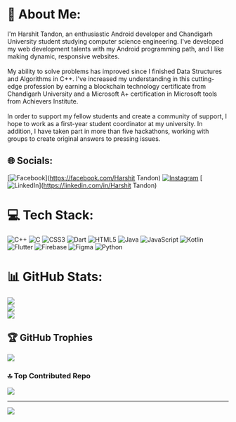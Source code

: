 # 💫 About Me:
I'm Harshit Tandon, an enthusiastic Android developer and Chandigarh University student studying computer science engineering. I've developed my web development talents with my Android programming path, and I like making dynamic, responsive websites.<br><br>My ability to solve problems has improved since I finished Data Structures and Algorithms in C++. I've increased my understanding in this cutting-edge profession by earning a blockchain technology certificate from Chandigarh University and a Microsoft A+ certification in Microsoft tools from Achievers Institute.<br><br>In order to support my fellow students and create a community of support, I hope to work as a first-year student coordinator at my university. In addition, I have taken part in more than five hackathons, working with groups to create original answers to pressing issues.<br>


## 🌐 Socials:
[![Facebook](https://img.shields.io/badge/Facebook-%231877F2.svg?logo=Facebook&logoColor=white)](https://facebook.com/Harshit Tandon) [![Instagram](https://img.shields.io/badge/Instagram-%23E4405F.svg?logo=Instagram&logoColor=white)](https://instagram.com/tandon._.2895) [![LinkedIn](https://img.shields.io/badge/LinkedIn-%230077B5.svg?logo=linkedin&logoColor=white)](https://linkedin.com/in/Harshit Tandon) 

# 💻 Tech Stack:
![C++](https://img.shields.io/badge/c++-%2300599C.svg?style=for-the-badge&logo=c%2B%2B&logoColor=white) ![C](https://img.shields.io/badge/c-%2300599C.svg?style=for-the-badge&logo=c&logoColor=white) ![CSS3](https://img.shields.io/badge/css3-%231572B6.svg?style=for-the-badge&logo=css3&logoColor=white) ![Dart](https://img.shields.io/badge/dart-%230175C2.svg?style=for-the-badge&logo=dart&logoColor=white) ![HTML5](https://img.shields.io/badge/html5-%23E34F26.svg?style=for-the-badge&logo=html5&logoColor=white) ![Java](https://img.shields.io/badge/java-%23ED8B00.svg?style=for-the-badge&logo=openjdk&logoColor=white) ![JavaScript](https://img.shields.io/badge/javascript-%23323330.svg?style=for-the-badge&logo=javascript&logoColor=%23F7DF1E) ![Kotlin](https://img.shields.io/badge/kotlin-%237F52FF.svg?style=for-the-badge&logo=kotlin&logoColor=white) ![Flutter](https://img.shields.io/badge/Flutter-%2302569B.svg?style=for-the-badge&logo=Flutter&logoColor=white) ![Firebase](https://img.shields.io/badge/firebase-a08021?style=for-the-badge&logo=firebase&logoColor=ffcd34) ![Figma](https://img.shields.io/badge/figma-%23F24E1E.svg?style=for-the-badge&logo=figma&logoColor=white) ![Python](https://img.shields.io/badge/python-3670A0?style=for-the-badge&logo=python&logoColor=ffdd54)
# 📊 GitHub Stats:
![](https://github-readme-stats.vercel.app/api?username=HArTan9124&theme=radical&hide_border=false&include_all_commits=true&count_private=true)<br/>
![](https://github-readme-streak-stats.herokuapp.com/?user=HArTan9124&theme=radical&hide_border=false)<br/>
![](https://github-readme-stats.vercel.app/api/top-langs/?username=HArTan9124&theme=radical&hide_border=false&include_all_commits=true&count_private=true&layout=compact)

## 🏆 GitHub Trophies
![](https://github-profile-trophy.vercel.app/?username=HArTan9124&theme=radical&no-frame=false&no-bg=false&margin-w=4)

### 🔝 Top Contributed Repo
![](https://github-contributor-stats.vercel.app/api?username=HArTan9124&limit=5&theme=dark&combine_all_yearly_contributions=true)

---
[![](https://visitcount.itsvg.in/api?id=HArTan9124&icon=0&color=0)](https://visitcount.itsvg.in)

<!-- Proudly created with GPRM ( https://gprm.itsvg.in ) -->
